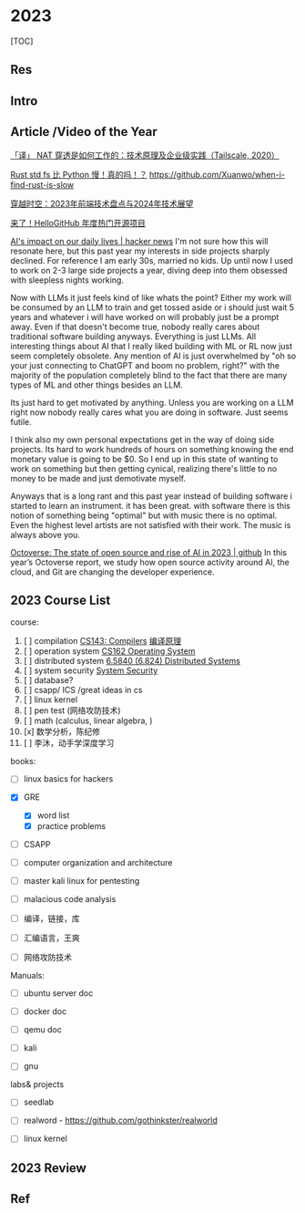 # 2023

[TOC]



## Res



## Intro



## Article /Video of the Year
[「译」 NAT 穿透是如何工作的：技术原理及企业级实践（Tailscale, 2020）](https://arthurchiao.art/blog/how-nat-traversal-works-zh/)

[Rust std fs 比 Python 慢！真的吗！？](https://mp.weixin.qq.com/s/m-IBomxu88DlNcEyOgyOew)
https://github.com/Xuanwo/when-i-find-rust-is-slow

[穿越时空：2023年前端技术盘点与2024年技术展望](https://mp.weixin.qq.com/s/LiygBJqMN8U_vSpAjxMibQ)

[来了！HelloGitHub 年度热门开源项目](https://mp.weixin.qq.com/s/Ju762fMagWiipg-5H9R7Qw)

[AI's impact on our daily lives | hacker news](https://news.ycombinator.com/item?id=38985178)
I'm not sure how this will resonate here, but this past year my interests in side projects sharply declined. For reference I am early 30s, married no kids. Up until now I used to work on 2-3 large side projects a year, diving deep into them obsessed with sleepless nights working.

Now with LLMs it just feels kind of like whats the point? Either my work will be consumed by an LLM to train and get tossed aside or i should just wait 5 years and whatever i will have worked on will probably just be a prompt away. Even if that doesn't become true, nobody really cares about traditional software building anyways. Everything is just LLMs. All interesting things about AI that I really liked building with ML or RL now just seem completely obsolete. Any mention of AI is just overwhelmed by "oh so your just connecting to ChatGPT and boom no problem, right?" with the majority of the population completely blind to the fact that there are many types of ML and other things besides an LLM.

Its just hard to get motivated by anything. Unless you are working on a LLM right now nobody really cares what you are doing in software. Just seems futile.

I think also my own personal expectations get in the way of doing side projects. Its hard to work hundreds of hours on something knowing the end monetary value is going to be $0. So I end up in this state of wanting to work on something but then getting cynical, realizing there's little to no money to be made and just demotivate myself.

Anyways that is a long rant and this past year instead of building software i started to learn an instrument. it has been great. with software there is this notion of something being "optimal" but with music there is no optimal. Even the highest level artists are not satisfied with their work. The music is always above you.


[Octoverse: The state of open source and rise of AI in 2023 | github](https://github.blog/2023-11-08-the-state-of-open-source-and-ai/)
In this year’s Octoverse report, we study how open source activity around AI, the cloud, and Git are changing the developer experience.



## 2023 Course List
course:
1. [ ] compilation [CS143: Compilers](../../🏠%20Assets/Courses%20of%20Universities/Stanford/CS%20143%20Compilers/CS143:%20Compilers.md) [编译原理](../../🏠%20Assets/Courses%20of%20Universities/🇨🇳%20Mainland%20China/UNDT/编译原理/编译原理.md)
2. [ ] operation system [CS162 Operating System](../../🏠%20Assets/Courses%20of%20Universities/UC%20Berkeley/CS162%20Operating%20System/CS162%20Operating%20System.md)
3. [ ] distributed system [6.5840 (6.824) Distributed Systems](../../🏠%20Assets/Courses%20of%20Universities/MIT/6.5840%20(6.824)%20Distributed%20Systems/6.5840%20(6.824)%20Distributed%20Systems.md)
4. [ ] system security [System Security](../../CyberSecurity/System%20Security/System%20Security.md)
5. [ ] database? 
6. [ ] csapp/ ICS /great ideas in cs
7. [ ] linux kernel
8. [ ] pen test (网络攻防技术)
9. [ ] math (calculus, linear algebra, )
10. [x] 数学分析，陈纪修
11. [ ] 李沐，动手学深度学习


books:
- [ ] linux basics for hackers
- [x] GRE
	- [x] word list
	- [x] practice problems
- [ ] CSAPP
- [ ] computer organization and architecture
- [ ] master kali linux for pentesting
- [ ] malacious code analysis
- [ ] 编译，链接，库
- [ ] 汇编语言，王爽
- [ ] 网络攻防技术


Manuals: 
- [ ] ubuntu server doc
- [ ] docker doc
- [ ] qemu doc
- [ ] kali 
- [ ] gnu 


labs& projects
- [ ] seedlab
- [ ] realword - https://github.com/gothinkster/realworld
- [ ] linux kernel 



## 2023 Review



## Ref
